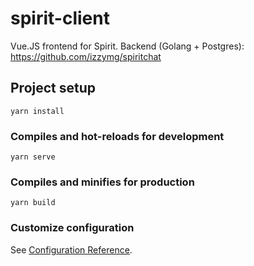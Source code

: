 # spirit-client

Vue.JS frontend for Spirit.
Backend (Golang + Postgres): https://github.com/izzymg/spiritchat

## Project setup
```
yarn install
```

### Compiles and hot-reloads for development
```
yarn serve
```

### Compiles and minifies for production
```
yarn build
```

### Customize configuration
See [Configuration Reference](https://cli.vuejs.org/config/).
